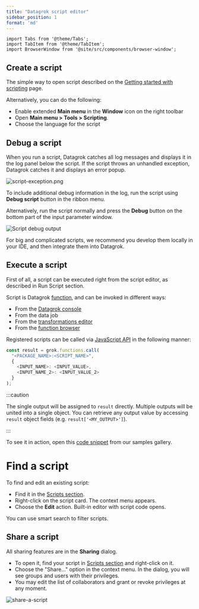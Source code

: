 ```yaml
---
title: "Datagrok script editor"
sidebar_position: 1
format: 'md'
---
```


```mdx-code-block
import Tabs from '@theme/Tabs';
import TabItem from '@theme/TabItem';
import BrowserWindow from '@site/src/components/browser-window';
```

 ## Create a script

The simple way to open script described on the
[Getting started with scripting](../getting-started.md#create-a-script) page.

Alternatively, you can do the following:

* Enable extended **Main menu** in the **Window** icon on the right toolbar
* Open **Main menu > Tools > Scripting**.
* Choose the language for the script

## Debug a script

When you run a script, Datagrok catches all log messages
and displays it in the log panel below the script.
If the script throws an unhandled exception,
Datagrok catches it and displays an error popup.

![script-exception.png](../_pics/script-exception.png)

To include additional debug information in the log,
run the script using **Debug script** button in the ribbon menu.

Alternatively, run the script normally and press the
**Debug** button on the bottom part of the input parameter window.

![Script debug output](../_pics/script-debud-output-enable.png)

For big and complicated scripts, we recommend you develop them locally in your IDE,
and then integrate them into Datagrok.

## Execute a script

First of all, a script can be executed right from the script editor,
as described in Run Script section.

Script is Datagrok [function](../../../datagrok/concepts/functions/functions.md), 
and can be invoked in different ways:

- From the [Datagrok console](../../../datagrok/navigation/panels/panels.md#console)
- From the data job
- From the [transformations editor](../../../transform/recipe-editor.md)
- From the [function browser](https://public.datagrok.ai/functions)

Registered scripts can be called via [JavaScript API](../../../develop/packages/js-api.md) in the following manner:

```javascript
const result = grok.functions.call(
  "<PACKAGE_NAME>:<SCRIPT_NAME>", 
  { 
    <INPUT_NAME>: <INPUT_VALUE>,
    <INPUT_NAME_2>: <INPUT_VALUE_2>
  }
);
```

:::caution

The single output will be assigned to `result` directly. Multiple outputs will be united into a single object.
You can retrieve any output value by accessing `result` object fields (e.g. `result['<MY_OUTPUT>']`).

:::

To see it in action, open this
[code snippet](https://public.datagrok.ai/js/samples/scripting/scripting) from our samples gallery.


# Find a script

To find and edit an existing script:

* Find it in the [Scripts section](https://public.datagrok.ai/scripts).
* Right-click on the script card. The context menu appears.
* Choose the **Edit** action. Built-in editor with script code opens.

You can use smart search to filter scripts.

## Share a script

All sharing features are in the **Sharing** dialog.

* To open it, find your script in [Scripts section](https://public.datagrok.ai/scripts) and right-click on it.
* Choose the "Share..." option in the context menu.
In the dialog, you will see groups and users with their privileges.
* You may edit the list of collaborators and grant or revoke privileges at any moment.

![share-a-script](../_pics/sharing.gif)


